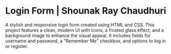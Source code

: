 # Login Form | Shounak Ray Chaudhuri

A stylish and responsive login form created using HTML and CSS. This project features a clean, modern UI with icons, a frosted glass effect, and a background image to enhance the visual appeal. It includes fields for username and password, a "Remember Me" checkbox, and options to log in or register.